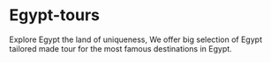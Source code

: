# Egypt-tours
Explore Egypt the land of uniqueness, We offer big selection of Egypt tailored made tour for the most famous destinations in Egypt.
